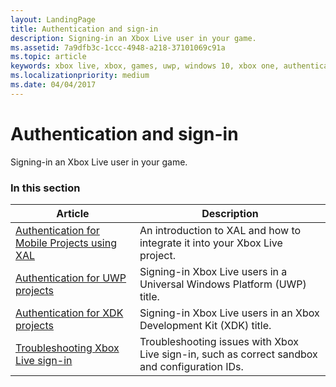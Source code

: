 ```yaml
---
layout: LandingPage
title: Authentication and sign-in
description: Signing-in an Xbox Live user in your game.
ms.assetid: 7a9dfb3c-1ccc-4948-a218-37101069c91a
ms.topic: article
keywords: xbox live, xbox, games, uwp, windows 10, xbox one, authentication, sign-in
ms.localizationpriority: medium
ms.date: 04/04/2017
---
```


# Authentication and sign-in

Signing-in an Xbox Live user in your game.


### In this section

| Article | Description |
|---------|-------------|
| [Authentication for Mobile Projects using XAL](xal_nav.md) | An introduction to XAL and how to integrate it into your Xbox Live project. |
| [Authentication for UWP projects](authentication-for-UWP-projects.md) | Signing-in Xbox Live users in a Universal Windows Platform (UWP) title. |
| [Authentication for XDK projects](authentication-for-XDK-projects.md) | Signing-in Xbox Live users in an Xbox Development Kit (XDK) title. |
| [Troubleshooting Xbox Live sign-in](../../features/identity/auth/live-troubleshooting-sign-in.md) | Troubleshooting issues with Xbox Live sign-in, such as correct sandbox and configuration IDs. |
